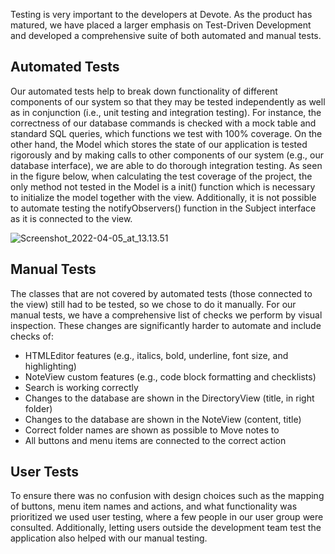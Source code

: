 Testing is very important to the developers at Devote. As the product has matured, we have placed a larger emphasis on Test-Driven Development and developed a comprehensive suite of both automated and manual tests.

## Automated Tests
Our automated tests help to break down functionality of different components of our system so that they may be tested independently as well as in conjunction (i.e., unit testing and integration testing). For instance, the correctness of our database commands is checked with a mock table and standard SQL queries, which functions we test with 100% coverage. On the other hand, the Model which stores the state of our application is tested rigorously and by making calls to other components of our system (e.g., our database interface), we are able to do thorough integration testing. As seen in the figure below, when calculating the test coverage of the project, the only method not tested in the Model is a init() function which is necessary to initialize the model together with the view. Additionally, it is not possible to automate testing the notifyObservers() function in the Subject interface as it is connected to the view.   

![Screenshot_2022-04-05_at_13.13.51](uploads/cf8ca109fc9f4d8013a4b011f3465ffe/Screenshot_2022-04-05_at_13.13.51.png)

## Manual Tests
The classes that are not covered by automated tests (those connected to the view) still had to be tested, so we chose to do it manually. For our manual tests, we have a comprehensive list of checks we perform by visual inspection. These changes are significantly harder to automate and include checks of:

- HTMLEditor features (e.g., italics, bold, underline, font size, and highlighting)
- NoteView custom features (e.g., code block formatting and checklists)
- Search is working correctly 
- Changes to the database are shown in the DirectoryView (title, in right folder)
- Changes to the database are shown in the NoteView (content, title)
- Correct folder names are shown as possible to Move notes to
- All buttons and menu items are connected to the correct action

## User Tests
To ensure there was no confusion with design choices such as the mapping of buttons, menu item names and actions, and what functionality was prioritized we used user testing, where a few people in our user group were consulted. Additionally, letting users outside the development team test the application also helped with our manual testing.